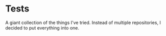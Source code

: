# Tests
A giant collection of the things I've tried. Instead of multiple repositories, I decided to put everything into one.
